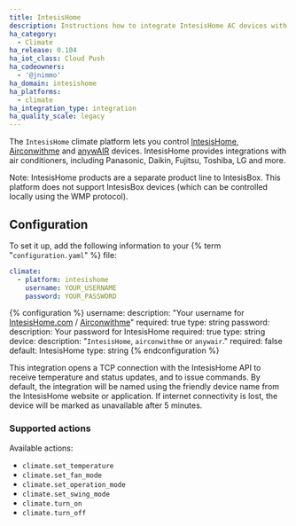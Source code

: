 ```yaml
---
title: IntesisHome
description: Instructions how to integrate IntesisHome AC devices with Home Assistant
ha_category:
  - Climate
ha_release: 0.104
ha_iot_class: Cloud Push
ha_codeowners:
  - '@jnimmo'
ha_domain: intesishome
ha_platforms:
  - climate
ha_integration_type: integration
ha_quality_scale: legacy
---
```


The `IntesisHome` climate platform lets you control [IntesisHome](https://www.intesishome.com), [Airconwithme](https://airconwithme.com) and [anywAIR](https://www.fujitsugeneral.com.au/anywair) devices. IntesisHome provides integrations with air conditioners, including Panasonic, Daikin, Fujitsu, Toshiba, LG and more.

Note: IntesisHome products are a separate product line to IntesisBox. This platform does not support IntesisBox devices (which can be controlled locally using the WMP protocol).

## Configuration

To set it up, add the following information to your {% term "`configuration.yaml`" %} file:

```yaml
climate:
  - platform: intesishome
    username: YOUR_USERNAME
    password: YOUR_PASSWORD
```

{% configuration %}
username:
  description: "Your username for [IntesisHome.com](https://accloud.intesis.com) / [Airconwithme](https://airconwithme.com)"
  required: true
  type: string
password:
  description: Your password for IntesisHome
  required: true
  type: string
device:
  description: "`IntesisHome`, `airconwithme` or `anywair`."
  required: false
  default: IntesisHome
  type: string
{% endconfiguration %}

This integration opens a TCP connection with the IntesisHome API to receive temperature and status updates, and to issue commands.
By default, the integration will be named using the friendly device name from the IntesisHome website or application.
If internet connectivity is lost, the device will be marked as unavailable after 5 minutes.

### Supported actions

Available actions:

- `climate.set_temperature`
- `climate.set_fan_mode`
- `climate.set_operation_mode`
- `climate.set_swing_mode`
- `climate.turn_on`
- `climate.turn_off`
